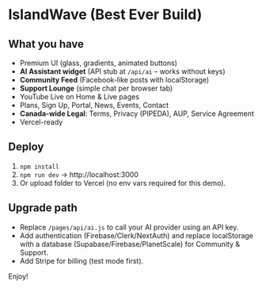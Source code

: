 
# IslandWave (Best Ever Build)

## What you have
- Premium UI (glass, gradients, animated buttons)
- **AI Assistant widget** (API stub at `/api/ai` – works without keys)
- **Community Feed** (Facebook-like posts with localStorage)
- **Support Lounge** (simple chat per browser tab)
- YouTube Live on Home & Live pages
- Plans, Sign Up, Portal, News, Events, Contact
- **Canada‑wide Legal**: Terms, Privacy (PIPEDA), AUP, Service Agreement
- Vercel-ready

## Deploy
1. `npm install`
2. `npm run dev` → http://localhost:3000
3. Or upload folder to Vercel (no env vars required for this demo).

## Upgrade path
- Replace `/pages/api/ai.js` to call your AI provider using an API key.
- Add authentication (Firebase/Clerk/NextAuth) and replace localStorage with a database (Supabase/Firebase/PlanetScale) for Community & Support.
- Add Stripe for billing (test mode first).

Enjoy!
